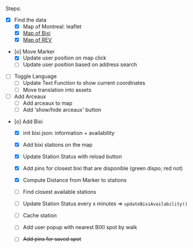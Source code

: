 Steps:
- [X] Find the data
    - [X] Map of Montreal: leaflet
    - [X] [Map of Bixi](https://gbfs.velobixi.com/gbfs/gbfs.json)
    - [X] [Map of REV](https://donnees.montreal.ca/en/dataset/pistes-cyclables/resource/0dc6612a-be66-406b-b2d9-59c9e1c65ebf)
- [o] Move Marker
    - [X] Update user position on map click
    - [ ] Update user position based on address search
- [ ] Toggle Language
    - [ ] Update Text Function to show current coordinates
    - [ ] Move translation into assets
- [ ] Add Arceaux
    - [ ] Add arceaux to map
    - [ ] Add 'show/hide arceaux' button
- [o] Add Bixi
    - [X] init bixi json: information + availability
    - [X] Add bixi stations on the map
    - [X] Update Station Status with reload button
    - [X] Add pins for closest bixi that are disponible (green dispo; red not)
    - [X] Compute Distance from Marker to stations
    - [ ] Find closest available stations
    - [ ] Update Station Status every x minutes => `updateBixiAvailability()` 
    - [ ] Cache station
    - [ ] Add user popup with nearest BIXI spot by walk
    - [ ] ~~Add pins for saved spot~~


